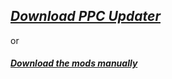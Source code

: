 ## _**[Download PPC Updater](https://github.com/CBonez0/PPC/releases/download/v1.0.0.0/PPC.exe)**_

or

#### _[Download the mods manually ](ex.link)_